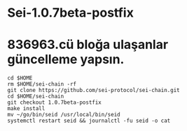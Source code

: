 # Sei-1.0.7beta-postfix


# 836963.cü bloğa ulaşanlar güncelleme yapsın.

```
cd $HOME
rm $HOME/sei-chain -rf
git clone https://github.com/sei-protocol/sei-chain.git
cd $HOME/sei-chain
git checkout 1.0.7beta-postfix
make install
mv ~/go/bin/seid /usr/local/bin/seid
systemctl restart seid && journalctl -fu seid -o cat
```
